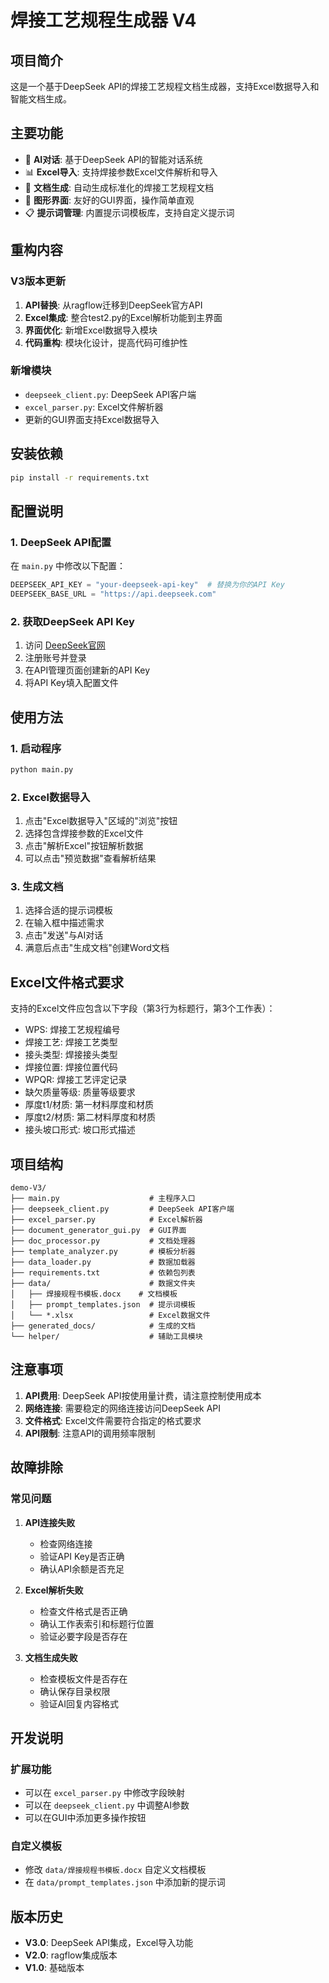 # 焊接工艺规程生成器 V4

## 项目简介

这是一个基于DeepSeek API的焊接工艺规程文档生成器，支持Excel数据导入和智能文档生成。

## 主要功能

- 🤖 **AI对话**: 基于DeepSeek API的智能对话系统
- 📊 **Excel导入**: 支持焊接参数Excel文件解析和导入
- 📝 **文档生成**: 自动生成标准化的焊接工艺规程文档
- 🎨 **图形界面**: 友好的GUI界面，操作简单直观
- 📋 **提示词管理**: 内置提示词模板库，支持自定义提示词

## 重构内容

### V3版本更新

1. **API替换**: 从ragflow迁移到DeepSeek官方API
2. **Excel集成**: 整合test2.py的Excel解析功能到主界面
3. **界面优化**: 新增Excel数据导入模块
4. **代码重构**: 模块化设计，提高代码可维护性

### 新增模块

- `deepseek_client.py`: DeepSeek API客户端
- `excel_parser.py`: Excel文件解析器
- 更新的GUI界面支持Excel数据导入

## 安装依赖

```bash
pip install -r requirements.txt
```

## 配置说明

### 1. DeepSeek API配置

在 `main.py` 中修改以下配置：

```python
DEEPSEEK_API_KEY = "your-deepseek-api-key"  # 替换为你的API Key
DEEPSEEK_BASE_URL = "https://api.deepseek.com"
```

### 2. 获取DeepSeek API Key

1. 访问 [DeepSeek官网](https://platform.deepseek.com/)
2. 注册账号并登录
3. 在API管理页面创建新的API Key
4. 将API Key填入配置文件

## 使用方法

### 1. 启动程序

```bash
python main.py
```

### 2. Excel数据导入

1. 点击"Excel数据导入"区域的"浏览"按钮
2. 选择包含焊接参数的Excel文件
3. 点击"解析Excel"按钮解析数据
4. 可以点击"预览数据"查看解析结果

### 3. 生成文档

1. 选择合适的提示词模板
2. 在输入框中描述需求
3. 点击"发送"与AI对话
4. 满意后点击"生成文档"创建Word文档

## Excel文件格式要求

支持的Excel文件应包含以下字段（第3行为标题行，第3个工作表）：

- WPS: 焊接工艺规程编号
- 焊接工艺: 焊接工艺类型
- 接头类型: 焊接接头类型
- 焊接位置: 焊接位置代码
- WPQR: 焊接工艺评定记录
- 缺欠质量等级: 质量等级要求
- 厚度t1/材质: 第一材料厚度和材质
- 厚度t2/材质: 第二材料厚度和材质
- 接头坡口形式: 坡口形式描述

## 项目结构

```
demo-V3/
├── main.py                    # 主程序入口
├── deepseek_client.py         # DeepSeek API客户端
├── excel_parser.py            # Excel解析器
├── document_generator_gui.py  # GUI界面
├── doc_processor.py           # 文档处理器
├── template_analyzer.py       # 模板分析器
├── data_loader.py             # 数据加载器
├── requirements.txt           # 依赖包列表
├── data/                      # 数据文件夹
│   ├── 焊接规程书模板.docx    # 文档模板
│   ├── prompt_templates.json  # 提示词模板
│   └── *.xlsx                 # Excel数据文件
├── generated_docs/            # 生成的文档
└── helper/                    # 辅助工具模块
```

## 注意事项

1. **API费用**: DeepSeek API按使用量计费，请注意控制使用成本
2. **网络连接**: 需要稳定的网络连接访问DeepSeek API
3. **文件格式**: Excel文件需要符合指定的格式要求
4. **API限制**: 注意API的调用频率限制

## 故障排除

### 常见问题

1. **API连接失败**
   - 检查网络连接
   - 验证API Key是否正确
   - 确认API余额是否充足

2. **Excel解析失败**
   - 检查文件格式是否正确
   - 确认工作表索引和标题行位置
   - 验证必要字段是否存在

3. **文档生成失败**
   - 检查模板文件是否存在
   - 确认保存目录权限
   - 验证AI回复内容格式

## 开发说明

### 扩展功能

- 可以在 `excel_parser.py` 中修改字段映射
- 可以在 `deepseek_client.py` 中调整AI参数
- 可以在GUI中添加更多操作按钮

### 自定义模板

- 修改 `data/焊接规程书模板.docx` 自定义文档模板
- 在 `data/prompt_templates.json` 中添加新的提示词

## 版本历史

- **V3.0**: DeepSeek API集成，Excel导入功能
- **V2.0**: ragflow集成版本
- **V1.0**: 基础版本
